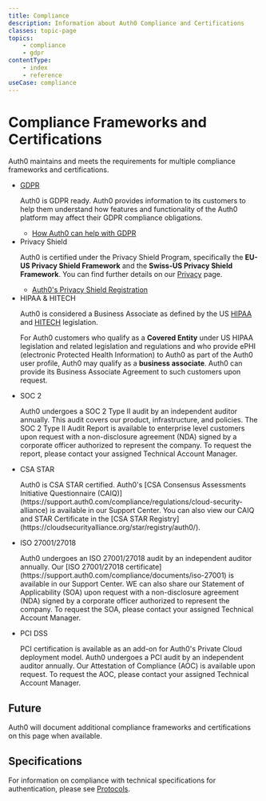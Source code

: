 ```yaml
---
title: Compliance
description: Information about Auth0 Compliance and Certifications
classes: topic-page
topics:
    - compliance
    - gdpr
contentType: 
    - index
    - reference
useCase: compliance
---
```

<div class="topic-page-header">
  <div data-name="example" class="topic-page-badge"></div>
  <h1>Compliance Frameworks and Certifications</h1>
  <p>
    Auth0 maintains and meets the requirements for multiple compliance frameworks and certifications.
  </p>
</div>

<ul class="topic-links">
  <li>
    <i class="icon icon-budicon-715"></i><a href="/compliance/gdpr">GDPR</a>
    <p>Auth0 is GDPR ready. Auth0 provides information to its customers to help them understand how features and functionality of the Auth0 platform may affect their GDPR compliance obligations.</p>
    <ul>
      <li>
        <i class="icon icon-budicon-695"></i><a href="/compliance/gdpr/features-aiding-compliance">How Auth0 can help with GDPR</a>
      </li>
    </ul>
  </li>
  <li>
    <i class="icon icon-budicon-715"></i>Privacy Shield
    <p>Auth0 is certified under the Privacy Shield Program, specifically the <b>EU-US Privacy Shield Framework</b> and the <b>Swiss-US Privacy Shield Framework</b>. You can find further details on our <a href="https://auth0.com/privacy">Privacy</a> page.</p>
    <ul>
      <li>
        <i class="icon icon-budicon-695"></i><a href="https://www.privacyshield.gov/participant?id=a2zt0000000TQsZAAW&status=Active">Auth0's Privacy Shield Registration</a>
      </li>
    </ul>
  </li>
  <li>
    <i class="icon icon-budicon-715"></i>HIPAA & HITECH
    <p>Auth0 is considered a Business Associate as defined by the US <a href="https://www.hhs.gov/hipaa/index.html">HIPAA</a> and <a href="https://www.hhs.gov/hipaa/for-professionals/special-topics/HITECH-act-enforcement-interim-final-rule/index.html">HITECH</a> legislation.</p>
    <p>For Auth0 customers who qualify as a <b>Covered Entity</b> under US HIPAA legislation and related legislation and regulations and who provide ePHI (electronic Protected Health Information) to Auth0 as part of the Auth0 user profile, Auth0 may qualify as a <b>business associate</b>. Auth0 can provide its Business Associate Agreement to such customers upon request.</p>
  </li>
  <li>
    <i class="icon icon-budicon-715"></i>SOC 2
    <p>Auth0 undergoes a SOC 2 Type II audit by an independent auditor annually. This audit covers our product, infrastructure, and policies. The SOC 2 Type II Audit Report is available to enterprise level customers upon request with a non-disclosure agreement (NDA) signed by a corporate officer authorized to represent the company. To request the report, please contact your assigned Technical Account Manager.</p>
  </li>
    <li>
    <i class="icon icon-budicon-715"></i>CSA STAR
    <p>Auth0 is CSA STAR certified. Auth0's [CSA Consensus Assessments Initiative Questionnaire (CAIQ)](https://support.auth0.com/compliance/regulations/cloud-security-alliance) is available in our Support Center. You can also view our CAIQ and STAR Certificate in the [CSA STAR Registry](https://cloudsecurityalliance.org/star/registry/auth0/).</p>
  </li>
    <li>
    <i class="icon icon-budicon-715"></i>ISO 27001/27018
    <p>Auth0 undergoes an ISO 27001/27018 audit by an independent auditor annually. Our [ISO 27001/27018 certificate](https://support.auth0.com/compliance/documents/iso-27001) is available in our Support Center. WE can also share our Statement of Applicability (SOA) upon request with a non-disclosure agreement (NDA) signed by a corporate officer authorized to represent the company. To request the SOA, please contact your assigned Technical Account Manager.</p>
  </li>
    <li>
    <i class="icon icon-budicon-715"></i>PCI DSS
    <p>PCI certification is available as an add-on for Auth0's Private Cloud deployment model. Auth0 undergoes a PCI audit by an independent auditor annually. Our Attestation of Compliance (AOC) is available upon request. To request the AOC, please contact your assigned Technical Account Manager.</p>
  </li>
</ul>

<h2>Future</h2>

<p>Auth0 will document additional compliance frameworks and certifications on this page when available.</p>

<h2>Specifications</h2>

<p>For information on compliance with technical specifications for authentication, please see <a href="/protocols">Protocols</a>.</p>
